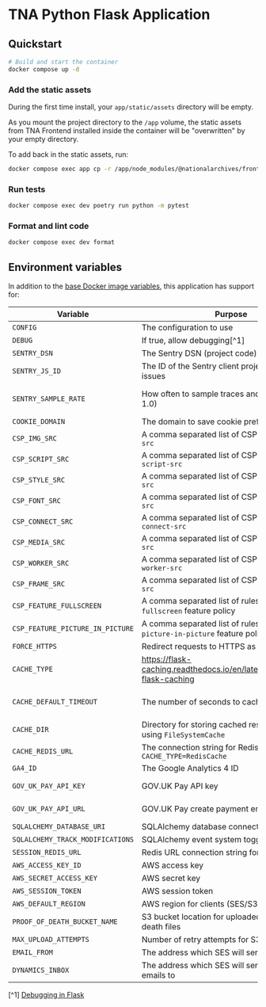 # TNA Python Flask Application

## Quickstart

```sh
# Build and start the container
docker compose up -d
```

### Add the static assets

During the first time install, your `app/static/assets` directory will be empty.

As you mount the project directory to the `/app` volume, the static assets from TNA Frontend installed inside the container will be "overwritten" by your empty directory.

To add back in the static assets, run:

```sh
docker compose exec app cp -r /app/node_modules/@nationalarchives/frontend/nationalarchives/assets /app/app/static
```

### Run tests

```sh
docker compose exec dev poetry run python -m pytest
```

### Format and lint code

```sh
docker compose exec dev format
```

## Environment variables

In addition to the [base Docker image variables](https://github.com/nationalarchives/docker/blob/main/docker/tna-python/README.md#environment-variables), this application has support for:

| Variable                         | Purpose                                                                     | Default                                                   |
| -------------------------------- | --------------------------------------------------------------------------- | --------------------------------------------------------- |
| `CONFIG`                         | The configuration to use                                                    | `config.Production`                                       |
| `DEBUG`                          | If true, allow debugging[^1]                                                | `False`                                                   |
| `SENTRY_DSN`                     | The Sentry DSN (project code)                                               | _none_                                                    |
| `SENTRY_JS_ID`                   | The ID of the Sentry client project to catch issues                         | _none_                                                    |
| `SENTRY_SAMPLE_RATE`             | How often to sample traces and profiles (0-1.0)                             | production: `0.1`, staging: `1`, develop: `0`             |
| `COOKIE_DOMAIN`                  | The domain to save cookie preferences against                               | _none_                                                    |
| `CSP_IMG_SRC`                    | A comma separated list of CSP rules for `img-src`                           | `'self'`                                                  |
| `CSP_SCRIPT_SRC`                 | A comma separated list of CSP rules for `script-src`                        | `'self'`                                                  |
| `CSP_STYLE_SRC`                  | A comma separated list of CSP rules for `style-src`                         | `'self'`                                                  |
| `CSP_FONT_SRC`                   | A comma separated list of CSP rules for `font-src`                          | `'self'`                                                  |
| `CSP_CONNECT_SRC`                | A comma separated list of CSP rules for `connect-src`                       | `'self'`                                                  |
| `CSP_MEDIA_SRC`                  | A comma separated list of CSP rules for `media-src`                         | `'self'`                                                  |
| `CSP_WORKER_SRC`                 | A comma separated list of CSP rules for `worker-src`                        | `'self'`                                                  |
| `CSP_FRAME_SRC`                  | A comma separated list of CSP rules for `frame-src`                         | `'self'`                                                  |
| `CSP_FEATURE_FULLSCREEN`         | A comma separated list of rules for the `fullscreen` feature policy         | `'self'`                                                  |
| `CSP_FEATURE_PICTURE_IN_PICTURE` | A comma separated list of rules for the `picture-in-picture` feature policy | `'self'`                                                  |
| `FORCE_HTTPS`                    | Redirect requests to HTTPS as part of the CSP                               | _none_                                                    |
| `CACHE_TYPE`                     | https://flask-caching.readthedocs.io/en/latest/#configuring-flask-caching   | _none_                                                    |
| `CACHE_DEFAULT_TIMEOUT`          | The number of seconds to cache pages for                                    | production: `300`, staging: `60`, develop: `0`, test: `0` |
| `CACHE_DIR`                      | Directory for storing cached responses when using `FileSystemCache`         | `/tmp`                                                    |
| `CACHE_REDIS_URL`                | The connection string for Redis when using `CACHE_TYPE=RedisCache`          | _none_                                                    |
| `GA4_ID`                         | The Google Analytics 4 ID                                                   | _none_                                                    |
| `GOV_UK_PAY_API_KEY`             | GOV.UK Pay API key                                                          | _none_ (required for payments)                            |
| `GOV_UK_PAY_API_URL`             | GOV.UK Pay create payment endpoint URL                                      | _none_ (required for payments)                            |
| `SQLALCHEMY_DATABASE_URI`        | SQLAlchemy database connection string                                       | _none_ (required)                                         |
| `SQLALCHEMY_TRACK_MODIFICATIONS` | SQLAlchemy event system toggle                                              | `False`                                                   |
| `SESSION_REDIS_URL`              | Redis URL connection string for sessions                                    | _none_                                                    |
| `AWS_ACCESS_KEY_ID`              | AWS access key                                                              | _none_                                                    |
| `AWS_SECRET_ACCESS_KEY`          | AWS secret key                                                              | _none_                                                    |
| `AWS_SESSION_TOKEN`              | AWS session token                                                           | _none_                                                    |
| `AWS_DEFAULT_REGION`             | AWS region for clients (SES/S3)                                             | _none_                                                    |
| `PROOF_OF_DEATH_BUCKET_NAME`     | S3 bucket location for uploaded proof-of-death files                        | _none_ (required for file uploads)                        |
| `MAX_UPLOAD_ATTEMPTS`            | Number of retry attempts for S3 uploads                                     | `3`                                                       |
| `EMAIL_FROM`                     | The address which SES will send emails from                                 | _none_                                                    |
| `DYNAMICS_INBOX`                 | The address which SES will send Dynamics emails to                          | _none_                                                    |

[^1] [Debugging in Flask](https://flask.palletsprojects.com/en/2.3.x/debugging/)
